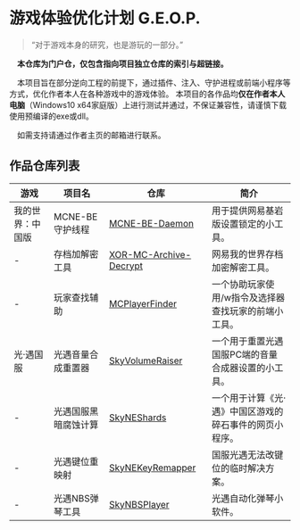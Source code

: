# 游戏体验优化计划 G.E.O.P.
> “对于游戏本身的研究，也是游玩的一部分。”

&emsp;**本仓库为门户仓，仅包含指向项目独立仓库的索引与超链接。**

&emsp;本项目旨在部分逆向工程的前提下，通过插件、注入、守护进程或前端小程序等方式，优化作者本人在各种游戏中的游戏体验。
本项目的各作品均**仅在作者本人电脑**（Windows10 x64家庭版）上进行测试并通过，不保证兼容性，请谨慎下载使用预编译的exe或dll。

&emsp;如需支持请通过作者主页的邮箱进行联系。

## 作品仓库列表
|游戏|项目名|仓库|简介|
|-|-|-|-|
|我的世界：中国版|MCNE-BE守护线程|[MCNE-BE-Daemon](https://github.com/HTMonkeyG/MCNE-BE-Daemon)|用于提供网易基岩版设置锁定的小工具。|
|-|存档加解密工具|[XOR-MC-Archive-Decrypt](https://github.com/HTMonkeyG/XOR-MC-Archive-Decrypt)|网易我的世界存档加密解密工具。|
|-|玩家查找辅助|[MCPlayerFinder](https://github.com/HTMonkeyG/MCPlayerFinder)|一个协助玩家使用/w指令及选择器查找玩家的前端小工具。|
|光·遇国服|光遇音量合成重置器|[SkyVolumeRaiser](https://github.com/HTMonkeyG/SkyVolumeRaiser)|一个用于重置光遇国服PC端的音量合成器设置的小工具。|
|-|光遇国服黑暗腐蚀计算|[SkyNEShards](https://github.com/HTMonkeyG/SkyNEShards)|一个用于计算《光·遇》中国区游戏的碎石事件的网页小程序。|
|-|光遇键位重映射|[SkyNEKeyRemapper](https://github.com/HTMonkeyG/SkyNEKeyRemapper)|国服光遇无法改键位的临时解决方案。|
|-|光遇NBS弹琴工具|[SkyNBSPlayer](https://github.com/HTMonkeyG/SkyNBSPlayer-C)|光遇自动化弹琴小软件。|
